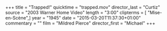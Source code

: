 +++
title = "Trapped!"
quicktime = "trapped.mov"
director_last = "Curtiz"
source = "2003 Warner Home Video"
length = "3:00"
clipterms = [ "Mise-en-Scène",]
year = "1945"
date = "2015-03-20T11:37:30+01:00"
commentary = ""
film = "Mildred Pierce"
director_first = "Michael"
+++

